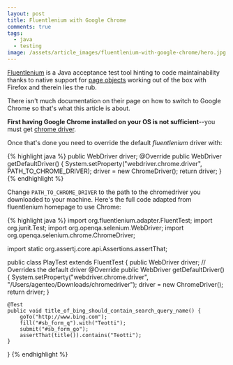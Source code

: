 ```yaml
---
layout: post
title: Fluentlenium with Google Chrome
comments: true
tags:
  - java
  - testing
image: /assets/article_images/fluentlenium-with-google-chrome/hero.jpg
---
```


[Fluentlenium](http://www.fluentlenium.org/) is a Java acceptance test tool hinting to code maintainability thanks to native support for [page objects](http://martinfowler.com/bliki/PageObject.html) working out of the box with Firefox and therein lies the rub.

There isn't much documentation on their page on how to switch to Google Chrome so that's what this article is about.

**First having Google Chrome installed on your OS is not sufficient**--you must get [chrome driver](https://sites.google.com/a/chromium.org/chromedriver/downloads).

Once that's done you need to override the default *fluentlenium* driver with:

{% highlight java %}
public WebDriver driver;
@Override
public WebDriver getDefaultDriver() {
    System.setProperty("webdriver.chrome.driver", PATH_TO_CHROME_DRIVER);
    driver = new ChromeDriver();
    return driver;
}
{% endhighlight %}

Change `PATH_TO_CHROME_DRIVER` to the path to the chromedriver you downloaded to your machine. Here's the full code adapted from fluentlenium homepage to use Chrome:

{% highlight java %}
import org.fluentlenium.adapter.FluentTest;
import org.junit.Test;
import org.openqa.selenium.WebDriver;
import org.openqa.selenium.chrome.ChromeDriver;

import static org.assertj.core.api.Assertions.assertThat;

public class PlayTest extends FluentTest {
    public WebDriver driver;
    // Overrides the default driver
    @Override
    public WebDriver getDefaultDriver() {
        System.setProperty("webdriver.chrome.driver", "/Users/agenteo/Downloads/chromedriver");
        driver = new ChromeDriver();
        return driver;
    }

    @Test
    public void title_of_bing_should_contain_search_query_name() {
        goTo("http://www.bing.com");
        fill("#sb_form_q").with("Teotti");
        submit("#sb_form_go");
        assertThat(title()).contains("Teotti");
    }
}
{% endhighlight %}
